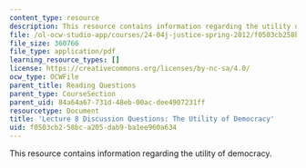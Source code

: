 ```yaml
---
content_type: resource
description: This resource contains information regarding the utility of democracy.
file: /ol-ocw-studio-app/courses/24-04j-justice-spring-2012/f0503cb258bca205dab9ba1ee960a634_MIT24_04JS12_disc08.pdf
file_size: 360766
file_type: application/pdf
learning_resource_types: []
license: https://creativecommons.org/licenses/by-nc-sa/4.0/
ocw_type: OCWFile
parent_title: Reading Questions
parent_type: CourseSection
parent_uid: 84a64a67-731d-48eb-00ac-dee4907231ff
resourcetype: Document
title: 'Lecture 8 Discussion Questions: The Utility of Democracy'
uid: f0503cb2-58bc-a205-dab9-ba1ee960a634
---
```

This resource contains information regarding the utility of democracy.
